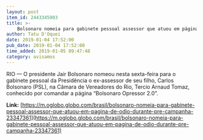 ```yaml
---
layout: post
item_id: 2443345903
title: >-
    Bolsonaro nomeia para gabinete pessoal assessor que atuou em página de ódio durante pré-campanha
author: Tatu D'Oquei
date: 2019-01-04 17:52:00
pub_date: 2019-01-04 17:52:00
time_added: 2019-01-05 09:47:48
category: avisamos
---
```


RIO — O presidente Jair Bolsonaro nomeou nesta sexta-feira para o gabinete pessoal da Presidência o ex-assessor de seu filho, Carlos Bolsonaro (PSL), na Câmara de Vereadores do Rio, Tercio Arnaud Tomaz, conhecido por comandar a página “Bolsonaro Opressor 2.0”.

**Link:** [https://m.oglobo.globo.com/brasil/bolsonaro-nomeia-para-gabinete-pessoal-assessor-que-atuou-em-pagina-de-odio-durante-pre-campanha-23347361](https://m.oglobo.globo.com/brasil/bolsonaro-nomeia-para-gabinete-pessoal-assessor-que-atuou-em-pagina-de-odio-durante-pre-campanha-23347361)

